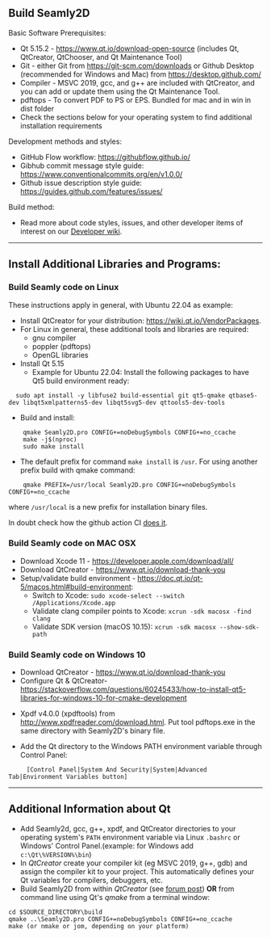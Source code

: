 ## Build Seamly2D

Basic Software Prerequisites:  
* Qt 5.15.2  - https://www.qt.io/download-open-source (includes Qt, QtCreator, QtChooser, and Qt Maintenance Tool)
* Git - either Git from https://git-scm.com/downloads or Github Desktop (recommended for Windows and Mac) from https://desktop.github.com/
* Compiler - MSVC 2019, gcc, and g++ are included with QtCreator, and you can add or update them using the Qt Maintenance Tool.
* pdftops - To convert PDF to PS or EPS. Bundled for mac and in win in dist folder
* Check the sections below for your operating system to find additional installation requirements

Development methods and styles:
   * GitHub Flow workflow: https://githubflow.github.io/
   * Gibhub commit message style guide: https://www.conventionalcommits.org/en/v1.0.0/
   * Github issue description style guide: https://guides.github.com/features/issues/

Build method:
   * Read more about code styles, issues, and other developer items of interest on our [Developer wiki](https://github.com/FashionFreedom/Seamly2D/wiki).
___________________________________________________
## Install Additional Libraries and Programs:

### Build Seamly code on Linux

These instructions apply in general, with Ubuntu 22.04 as example:

* Install QtCreator for your distribution: https://wiki.qt.io/VendorPackages.
* For Linux in general, these additional tools and libraries are required:
  - gnu compiler
  - poppler (pdftops)
  - OpenGL libraries
* Install Qt 5.15
  - Example for Ubuntu 22.04: Install the following packages to have Qt5 build environment ready:
```
  sudo apt install -y libfuse2 build-essential git qt5-qmake qtbase5-dev libqt5xmlpatterns5-dev libqt5svg5-dev qttools5-dev-tools
```
* Build and install:  
```
    qmake Seamly2D.pro CONFIG+=noDebugSymbols CONFIG+=no_ccache
    make -j$(nproc)
    sudo make install
```
* The default prefix for command `make install` is `/usr`. For using another prefix build with qmake command:  
```
    qmake PREFIX=/usr/local Seamly2D.pro CONFIG+=noDebugSymbols CONFIG+=no_ccache
```
where `/usr/local` is a new prefix for installation binary files.

In doubt check how the github action CI [does it](workflows/build-release.yml).

### Build Seamly code on MAC OSX
* Download Xcode 11 - https://developer.apple.com/download/all/
* Download QtCreator - https://www.qt.io/download-thank-you
* Setup/validate build environment - https://doc.qt.io/qt-5/macos.html#build-environment:
   * Switch to Xcode: `sudo xcode-select --switch /Applications/Xcode.app`
   * Validate clang compiler points to Xcode: `xcrun -sdk macosx -find clang`
   * Validate SDK version (macOS 10.15): `xcrun -sdk macosx --show-sdk-path`

### Build Seamly code on Windows 10
* Download QtCreator - https://www.qt.io/download-thank-you
* Configure Qt & QtCreator- https://stackoverflow.com/questions/60245433/how-to-install-qt5-libraries-for-windows-10-for-cmake-development  
- Xpdf v4.0.0 (xpdftools) from http://www.xpdfreader.com/download.html. Put tool pdftops.exe in the same directory with Seamly2D's binary file.
* Add the Qt directory to the Windows PATH environment variable through Control Panel:
```
     [Control Panel|System And Security|System|Advanced Tab|Environment Variables button]
```
___________________________________________________
## Additional Information about Qt

* Add Seamly2d, gcc, g++, xpdf, and QtCreator directories to your operating system's `PATH` environment variable via Linux `.bashrc` or Windows' Control Panel.(example: for Windows add  `c:\Qt\%VERSION%\bin`)
* In *QtCreator* create your compiler kit (eg MSVC 2019, g++, gdb) and assign the compiler kit to your project. This automatically defines your Qt variables for compilers, debuggers, etc.
* Build Seamly2D from within *QtCreator* (see [forum post](https://forum.seamly.net/t/how-to-build-with-qt/183)) **OR** from command line using Qt's *qmake* from a terminal window:
```
cd $SOURCE_DIRECTORY\build
qmake ..\Seamly2D.pro CONFIG+=noDebugSymbols CONFIG+=no_ccache
make (or nmake or jom, depending on your platform)
```